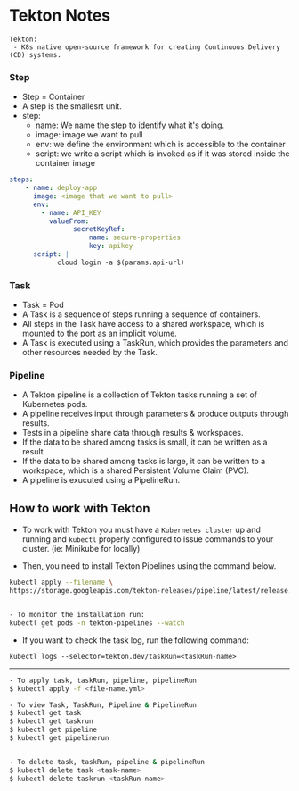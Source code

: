 # Tekton Notes

```
Tekton:
 - K8s native open-source framework for creating Continuous Delivery (CD) systems.
```

### Step
- Step = Container
- A step is the smallesrt unit.
- step:
    - name: We name the step to identify what it's doing.
    - image: image we want to pull
    - env: we define the environment which is accessible to the container
    - script: we write a script which is invoked as if it was stored inside the  container image

```yaml
steps:
    - name: deploy-app
      image: <image that we want to pull>
      env:
        - name: API_KEY
          valueFrom:
                secretKeyRef:
                    name: secure-properties
                    key: apikey
      script: |
            cloud login -a $(params.api-url)

```

### Task
- Task = Pod
- A Task is a sequence of steps running a sequence of containers.
- All steps in the Task have access to a shared workspace, which is mounted to the port as an implicit volume.
- A Task is executed using a TaskRun, which provides the parameters and other resources needed by the Task.


### Pipeline
- A Tekton pipeline is a collection of Tekton tasks running a set of Kubernetes pods.
- A pipeline receives input through parameters & produce outputs through results.
- Tests in a pipeline share data through results & workspaces.
- If the data to be shared among tasks is small, it can be written as a result.
- If the data to be shared among tasks is large, it can be written to a workspace, which is a shared Persistent Volume Claim (PVC).
- A pipeline is exucuted using a PipelineRun.

## How to work with Tekton
- To work with Tekton you must have a `Kubernetes cluster` up and running and `kubectl` properly configured to issue commands to your cluster. (ie: Minikube for locally)

- Then, you need to install Tekton Pipelines using the command below.
```bash
kubectl apply --filename \
https://storage.googleapis.com/tekton-releases/pipeline/latest/release.yaml


- To monitor the installation run:
kubectl get pods -n tekton-pipelines --watch
```

- If you want to check the task log, run the following command:
```
kubectl logs --selector=tekton.dev/taskRun=<taskRun-name>
```

---

```bash
- To apply task, taskRun, pipeline, pipelineRun
$ kubectl apply -f <file-name.yml>

- To view Task, TaskRun, Pipeline & PipelineRun
$ kubectl get task
$ kubectl get taskrun
$ kubectl get pipeline
$ kubectl get pipelinerun


- To delete task, taskRun, pipeline & pipelineRun
$ kubectl delete task <task-name>
$ kubectl delete taskrun <taskRun-name>
```

